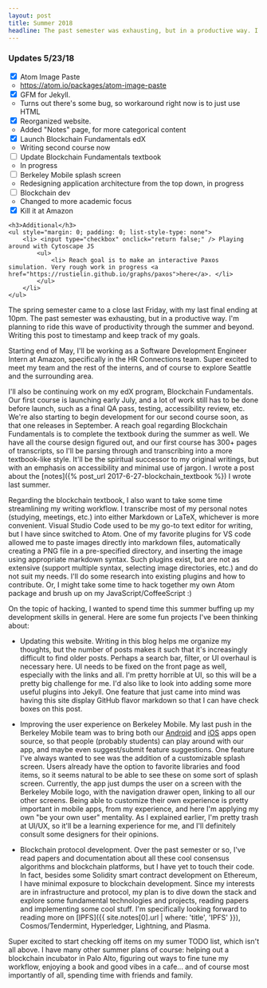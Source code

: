 ```yaml
---
layout: post
title: Summer 2018
headline: The past semester was exhausting, but in a productive way. I'm planning to ride this wave of productivity through the summer and beyond. Writing this post to timestamp and keep track of my goals. Starting end of May, I'll be working as a Software Development Engineer Intern at Amazon, specifically in the HR Connections team. Super excited to meet my team and the rest of the interns, and of course to explore Seattle and the surrounding area.
---
```


<div class="message">
    <h3>Updates 5/23/18</h3>
    <ul style="margin: 0; padding: 0; list-style-type: none">
        <li> <input type="checkbox" onclick="return false;" checked /> Atom Image Paste
            <ul>
                <li> <a href="https://atom.io/packages/atom-image-paste"> https://atom.io/packages/atom-image-paste </a> </li>
            </ul>
        </li>
        <li> <input type="checkbox" onclick="return false;" checked /> GFM for Jekyll.
            <ul>
                <li> Turns out there's some bug, so workaround right now is to just use HTML </li>
            </ul>
        </li>
        <li> <input type="checkbox" onclick="return false;" checked /> Reorganized website.
            <ul>
                <li> Added "Notes" page, for more categorical content </li>
            </ul>
        </li>
        <li> <input type="checkbox" onclick="return false;" checked /> Launch Blockchain Fundamentals edX
        <ul>
            <li>Writing second course now</li>
        </ul>
        </li>
        <li> <input type="checkbox" onclick="return false;" /> Update Blockchain Fundamentals textbook
          <ul>
              <li>In progress</li>
          </ul>
        </li>
        <li> <input type="checkbox" onclick="return false;" /> Berkeley Mobile splash screen
          <ul>
              <li>Redesigning application architecture from the top down, in progress</li>
          </ul>
        </li>
        <li> <input type="checkbox" onclick="return false;" /> Blockchain dev
        <ul>
            <li>Changed to more academic focus</li>
        </ul>
        </li>
        <li> <input type="checkbox" onclick="return false;" checked /> Kill it at Amazon </li>
    </ul>

    <h3>Additional</h3>
    <ul style="margin: 0; padding: 0; list-style-type: none">
        <li> <input type="checkbox" onclick="return false;" /> Playing around with Cytoscape JS
            <ul>
                <li> Reach goal is to make an interactive Paxos simulation. Very rough work in progress <a href="https://rustielin.github.io/graphs/paxos">here</a>. </li>
            </ul>
        </li>
    </ul>
</div>

The spring semester came to a close last Friday, with my last final ending at 10pm. The past semester was exhausting, but in a productive way. I'm planning to ride this wave of productivity through the summer and beyond. Writing this post to timestamp and keep track of my goals.

Starting end of May, I'll be working as a Software Development Engineer Intern at Amazon, specifically in the HR Connections team. Super excited to meet my team and the rest of the interns, and of course to explore Seattle and the surrounding area.

I'll also be continuing work on my edX program, Blockchain Fundamentals. Our first course is launching early July, and a lot of work still has to be done before launch, such as a final QA pass, testing, accessibility review, etc. We're also starting to begin development for our second course soon, as that one releases in September. A reach goal regarding Blockchain Fundamentals is to complete the textbook during the summer as well. We have all the course design figured out, and our first course has 300+ pages of transcripts, so I'll be parsing through and transcribing into a more textbook-like style. It'll be the spiritual successor to my original writings, but with an emphasis on accessibility and minimal use of jargon. I wrote a post about the [notes]({% post_url 2017-6-27-blockchain_textbook %}) I wrote last summer.

Regarding the blockchain textbook, I also want to take some time streamlining my writing workflow. I transcribe most of my personal notes (studying, meetings, etc.) into either Markdown or LaTeX, whichever is more convenient. Visual Studio Code used to be my go-to text editor for writing, but I have since switched to Atom. One of my favorite plugins for VS code allowed me to paste images directly into markdown files, automatically creating a PNG file in a pre-specified directory, and inserting the image using appropriate markdown syntax. Such plugins exist, but are not as extensive (support multiple syntax, selecting image directories, etc.) and do not suit my needs. I'll do some research into existing plugins and how to contribute. Or, I might take some time to hack together my own Atom package and brush up on my JavaScript/CoffeeScript :)

On the topic of hacking, I wanted to spend time this summer buffing up my development skills in general. Here are some fun projects I've been thinking about:

* Updating this website. Writing in this blog helps me organize my thoughts, but the number of posts makes it such that it's increasingly difficult to find older posts. Perhaps a search bar, filter, or UI overhaul is necessary here. UI needs to be fixed on the front page as well, especially with the links and all. I'm pretty horrible at UI, so this will be a pretty big challenge for me. I'd also like to look into adding some more useful plugins into Jekyll. One feature that just came into mind was having this site display GitHub flavor markdown so that I can have check boxes on this post.

* Improving the user experience on Berkeley Mobile. My last push in the Berkeley Mobile team was to bring both our [Android](https://github.com/asuc-octo/berkeley-mobile-android) and [iOS](https://github.com/asuc-octo/berkeley-mobile-ios) apps open source, so that people (probably students) can play around with our app, and maybe even suggest/submit feature suggestions. One feature I've always wanted to see was the addition of a customizable splash screen. Users already have the option to favorite libraries and food items, so it seems natural to be able to see these on some sort of splash screen. Currently, the app just dumps the user on a screen with the Berkeley Mobile logo, with the navigation drawer open, linking to all our other screens. Being able to customize their own experience is pretty important in mobile apps, from my experience, and here I'm applying my own "be your own user" mentality. As I explained earlier, I'm pretty trash at UI/UX, so it'll be a learning experience for me, and I'll definitely consult some designers for their opinions.

* Blockchain protocol development. Over the past semester or so, I've read papers and documentation about all these cool consensus algorithms and blockchain platforms, but I have yet to touch their code. In fact, besides some Solidity smart contract development on Ethereum, I have minimal exposure to blockchain development. Since my interests are in infrastructure and protocol, my plan is to dive down the stack and explore some fundamental technologies and projects, reading papers and implementing some cool stuff. I'm specifically looking forward to reading more on [IPFS]({{ site.notes[0].url | where: 'title', 'IPFS' }}), Cosmos/Tendermint, Hyperledger, Lightning, and Plasma.

Super excited to start checking off items on my sumer TODO list, which isn't all above. I have many other summer plans of course: helping out a blockchain incubator in Palo Alto, figuring out ways to fine tune my workflow, enjoying a book and good vibes in a cafe... and of course most importantly of all, spending time with friends and family.
